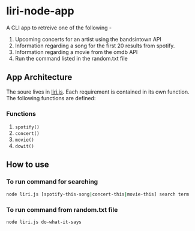# liri-node-app

A CLI app to retreive one of the following - 

1. Upcoming concerts for an artist using the bandsintown API
2. Information regarding a song for the first 20 results from spotify. 
3. Information regarding a movie from the omdb API
4. Run the command listed in the random.txt file 

## App Architecture 

The soure lives in [liri.js](./liri.js). Each requirement is contained in its own function. The following functions are defined: 

### Functions

1. `spotify()`
2. `concert()`
3. `movie()`
4. `dowit()`

## How to use

### To run command for searching 
```bash
node liri.js [spotify-this-song|concert-this|movie-this] search term
```

### To run command from random.txt file

```bash
node liri.js do-what-it-says
```

